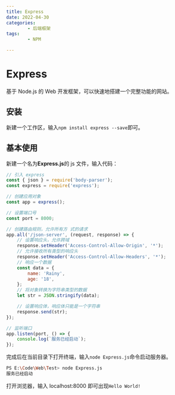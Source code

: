 ```yaml
---
title: Express
date: 2022-04-30
categories:
        - 后端框架
tags:
        - NPM

---
```


# Express

基于 Node.js 的 Web 开发框架，可以快速地搭建一个完整功能的网站。

## 安装

新建一个工作区，输入`npm install express --save`即可。

## 基本使用

新建一个名为**Express.js**的 js 文件，输入代码：

```js
// 引入 express
const { json } = require('body-parser');
const express = require('express');

// 创建应用对象
const app = express();

// 设置端口号
const port = 8000;

// 创建路由规则，允许所有方 式的请求
app.all('/json-server', (request, response) => {
	// 设置响应头，允许跨域
	response.setHeader('Access-Control-Allow-Origin', '*');
	// 允许接收所有类型的响应头
	response.setHeader('Access-Control-Allow-Headers', '*');
	// 响应一个数据
	const data = {
		name: 'Rainy',
		age: '18',
	};
	// 将对象转换为字符串类型的数据
	let str = JSON.stringify(data);

	// 设置响应体，响应体只能是一个字符串
	response.send(str);
});

// 监听端口
app.listen(port, () => {
	console.log(`服务已经启动`);
});
```

完成后在当前目录下打开终端，输入`node Express.js`命令启动服务器。

```sh
PS E:\Code\Web\Test> node Express.js
服务已经启动
```

打开浏览器，输入 localhost:8000 即可出现`Hello World!`
